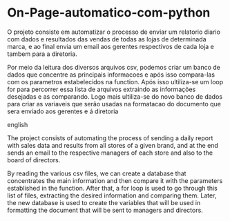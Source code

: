 # On-Page-automatico-com-python
 O projeto consiste em automatizar o processo de enviar um relatorio diario com dados e resultados das vendas de todas as lojas de determinada marca, e ao final envia um email aos gerentes respectivos de cada loja e tambem para a diretoria.


Por meio da leitura dos diversos arquivos csv, podemos criar um banco de dados que concentre as principais informacoes e após isso compara-las com os parametros estabelecidos na function. Após isso ultiliza-se um loop for para percorrer essa lista de arquivos extraindo as informações desejadas e as comparando. Logo mais ultiliza-se do novo banco de dados para criar as variaveis que serão usadas na formatacao do documento que sera enviado aos gerentes e á diretoria

english

The project consists of automating the process of sending a daily report with sales data and results from all stores of a given brand, and at the end sends an email to the respective managers of each store and also to the board of directors.

By reading the various csv files, we can create a database that concentrates the main information and then compare it with the parameters established in the function. After that, a for loop is used to go through this list of files, extracting the desired information and comparing them. Later, the new database is used to create the variables that will be used in formatting the document that will be sent to managers and directors.
